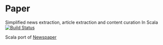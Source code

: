 Paper
=======

Simplified news extraction, article extraction and content curation In Scala
[![Build Status](https://travis-ci.org/techaddict/Paper.png?branch=master)](https://travis-ci.org/techaddict/Paper)

Scala port of [Newspaper](https://github.com/codelucas/newspaper)